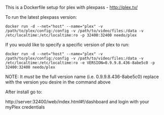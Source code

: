This is a Dockerfile setup for plex with plexpass - http://plex.tv/

To run the latest plexpass version:

```
docker run -d --net="host" --name="plex" -v /path/to/plex/config:/config -v /path/to/video/files:/data -v /etc/localtime:/etc/localtime:ro -p 32400:32400 needo/plex
```

If you would like to specify a specific version of plex to run:

```
docker run -d --net="host" --name="plex" -v /path/to/plex/config:/config -v /path/to/video/files:/data -v /etc/localtime:/etc/localtime:ro -e VERSION=0.9.9.8.436-8abe5c0 -p 32400:32400 needo/plex
```

NOTE: It *must* be the full version name (i.e. 0.9.9.8.436-8abe5c0) replace with the version you desire in the command above

After install go to:

http://server:32400/web/index.html#!/dashboard and login with your myPlex credentials
